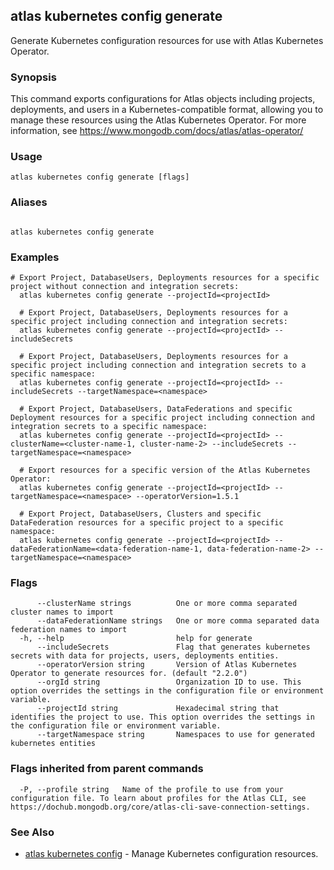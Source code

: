 ## atlas kubernetes config generate

Generate Kubernetes configuration resources for use with Atlas Kubernetes Operator.


### Synopsis

This command exports configurations for Atlas objects including projects, deployments, and users in a Kubernetes-compatible format, allowing you to manage these resources using the Atlas Kubernetes Operator. For more information, see https://www.mongodb.com/docs/atlas/atlas-operator/


### Usage
```
atlas kubernetes config generate [flags]
```

### Aliases
```

atlas kubernetes config generate
```

### Examples

```
# Export Project, DatabaseUsers, Deployments resources for a specific project without connection and integration secrets:
  atlas kubernetes config generate --projectId=<projectId>

  # Export Project, DatabaseUsers, Deployments resources for a specific project including connection and integration secrets:
  atlas kubernetes config generate --projectId=<projectId> --includeSecrets

  # Export Project, DatabaseUsers, Deployments resources for a specific project including connection and integration secrets to a specific namespace:
  atlas kubernetes config generate --projectId=<projectId> --includeSecrets --targetNamespace=<namespace>

  # Export Project, DatabaseUsers, DataFederations and specific Deployment resources for a specific project including connection and integration secrets to a specific namespace:
  atlas kubernetes config generate --projectId=<projectId> --clusterName=<cluster-name-1, cluster-name-2> --includeSecrets --targetNamespace=<namespace>

  # Export resources for a specific version of the Atlas Kubernetes Operator:
  atlas kubernetes config generate --projectId=<projectId> --targetNamespace=<namespace> --operatorVersion=1.5.1

  # Export Project, DatabaseUsers, Clusters and specific DataFederation resources for a specific project to a specific namespace:
  atlas kubernetes config generate --projectId=<projectId> --dataFederationName=<data-federation-name-1, data-federation-name-2> --targetNamespace=<namespace>
```


### Flags

```
      --clusterName strings          One or more comma separated cluster names to import
      --dataFederationName strings   One or more comma separated data federation names to import
  -h, --help                         help for generate
      --includeSecrets               Flag that generates kubernetes secrets with data for projects, users, deployments entities.
      --operatorVersion string       Version of Atlas Kubernetes Operator to generate resources for. (default "2.2.0")
      --orgId string                 Organization ID to use. This option overrides the settings in the configuration file or environment variable.
      --projectId string             Hexadecimal string that identifies the project to use. This option overrides the settings in the configuration file or environment variable.
      --targetNamespace string       Namespaces to use for generated kubernetes entities

```


### Flags inherited from parent commands

```
  -P, --profile string   Name of the profile to use from your configuration file. To learn about profiles for the Atlas CLI, see https://dochub.mongodb.org/core/atlas-cli-save-connection-settings.

```

### See Also


* [atlas kubernetes config](atlas_kubernetes_config.md)	- Manage Kubernetes configuration resources.




